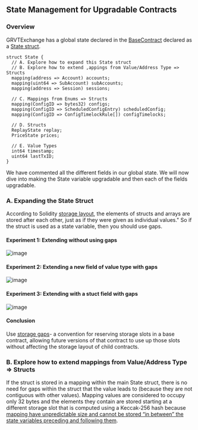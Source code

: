 ## State Management for Upgradable Contracts

### Overview

GRVTExchange has a global state declared in the [BaseContract](https://github.com/gravity-technologies/exchange-contract/blob/main/contracts/exchange/api/BaseContract.sol#L10) declared as a [State struct](https://github.com/gravity-technologies/exchange-contract/blob/main/contracts/exchange/types/DataStructure.sol#L76).

```
struct State {
  // A. Explore how to expand this State struct
  // B. Explore how to extend ,appings from Value/Address Type => Structs
  mapping(address => Account) accounts;
  mapping(uint64 => SubAccount) subAccounts;
  mapping(address => Session) sessions;

  // C. Mappings from Enums => Structs
  mapping(ConfigID => bytes32) configs;
  mapping(ConfigID => ScheduledConfigEntry) scheduledConfig;
  mapping(ConfigID => ConfigTimelockRule[]) configTimelocks;

  // D. Structs
  ReplayState replay;
  PriceState prices;

  // E. Value Types
  int64 timestamp;
  uint64 lastTxID;
}
```

We have commented all the different fields in our global state. We will now dive into making the State variable upgradable and then each of the fields upgradable.

### A. Expanding the State Struct

According to Solidity [storage layout](https://docs.soliditylang.org/en/v0.8.13/internals/layout_in_storage.html), the elements of structs and arrays are stored after each other, just as if they were given as individual values." So if the struct is used as a state variable, then you should use gaps.

#### Experiment 1: Extending without using gaps 
![image](https://github.com/gravity-technologies/exchange-contract/assets/40881096/1740751a-cc00-4e63-afd4-357e51985834)

#### Experiment 2: Extending a new field of value type with gaps
![image](https://github.com/gravity-technologies/exchange-contract/assets/40881096/05c03091-b67d-426d-8530-f1b97d091b73)

#### Experiment 3: Extending with a stuct field with gaps
![image](https://github.com/gravity-technologies/exchange-contract/assets/40881096/38db937f-2fb9-4893-afd5-42f00c174fc9)

#### Conclusion
Use [storage gaps](https://docs.openzeppelin.com/upgrades-plugins/1.x/writing-upgradeable#:~:text=Storage%20gaps%20are%20a%20convention,storage%20layout%20of%20child%20contracts.)- a convention for reserving storage slots in a base contract, allowing future versions of that contract to use up those slots without affecting the storage layout of child contracts.


### B. Explore how to extend mappings from Value/Address Type => Structs

If the struct is stored in a mapping within the main State struct, there is no need for gaps within the struct that the value leads to (because they are not contiguous with other values). Mapping values are considered to occupy only 32 bytes and the elements they contain are stored starting at a different storage slot that is computed using a Keccak-256 hash because [mapping have unpredictable size and cannot be stored “in between” the state variables preceding and following them](https://docs.soliditylang.org/en/v0.8.13/internals/layout_in_storage.html#mappings-and-dynamic-arrays).
